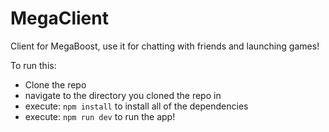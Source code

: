 # MegaClient
Client for MegaBoost, use it for chatting with friends and launching games!


To run this:
 - Clone the repo
 - navigate to the directory you cloned the repo in
 - execute: `npm install` to install all of the dependencies
 - execute: `npm run dev` to run the app!
